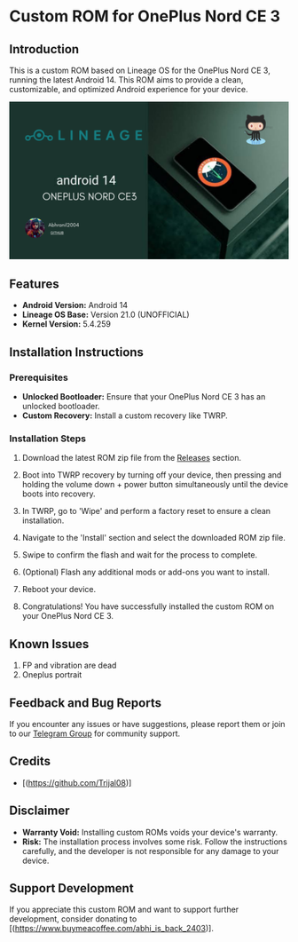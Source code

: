 # Custom ROM for OnePlus Nord CE 3

## Introduction

This is a custom ROM based on Lineage OS for the OnePlus Nord CE 3, running the latest Android 14. This ROM aims to provide a clean, customizable, and optimized Android experience for your device.

![ROM Banner](https://github.com/Abhranil2004/android_device_oneplus_ziti_CUSTOM_ROM/blob/mainlineage-21/ONEPLUS%20NORD%20CE3.png)

## Features

- **Android Version:** Android 14
- **Lineage OS Base:** Version 21.0 (UNOFFICIAL)
- **Kernel Version:** 5.4.259

## Installation Instructions

### Prerequisites

- **Unlocked Bootloader:** Ensure that your OnePlus Nord CE 3 has an unlocked bootloader.
- **Custom Recovery:** Install a custom recovery like TWRP.

### Installation Steps

1. Download the latest ROM zip file from the [Releases](https://github.com/Abhranil2004/android_device_oneplus_ziti_CUSTOM_ROM/releases/tag/Lineage-21) section.

2. Boot into TWRP recovery by turning off your device, then pressing and holding the volume down + power button simultaneously until the device boots into recovery.

3. In TWRP, go to 'Wipe' and perform a factory reset to ensure a clean installation.

4. Navigate to the 'Install' section and select the downloaded ROM zip file.

5. Swipe to confirm the flash and wait for the process to complete.

6. (Optional) Flash any additional mods or add-ons you want to install.

7. Reboot your device.

8. Congratulations! You have successfully installed the custom ROM on your OnePlus Nord CE 3.

## Known Issues

1. FP and vibration are dead
2. Oneplus portrait

## Feedback and Bug Reports

If you encounter any issues or have suggestions, please report them  or join to our [Telegram Group](https://t.me/BORNTORUNINPROGRAM) for community support.

## Credits

- [(https://github.com/Trijal08)]

## Disclaimer

- **Warranty Void:** Installing custom ROMs voids your device's warranty.
- **Risk:** The installation process involves some risk. Follow the instructions carefully, and the developer is not responsible for any damage to your device.

## Support Development

If you appreciate this custom ROM and want to support further development, consider donating to [(https://www.buymeacoffee.com/abhi_is_back_2403)].

